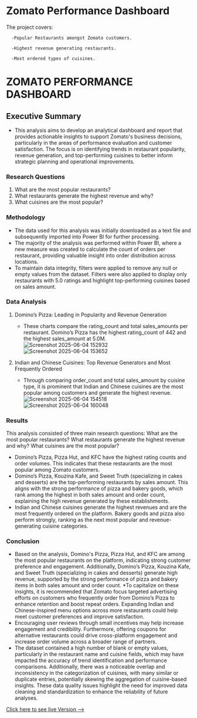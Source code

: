 # Zomato Performance Dashboard									

  The project covers:
    
      -Popular Restaurants amongst Zomato customers.
      
      -Highest revenue generating restaurants.
      
      -Most ordered types of cuisines.

# ZOMATO PERFORMANCE DASHBOARD

## Executive Summary
* This analysis aims to develop an analytical dashboard and report that provides actionable insights to support Zomato's business decisions, particularly in the areas of performance evaluation and customer satisfaction. The focus is on identifying trends in restaurant popularity, revenue generation, and top-performing cuisines to better inform strategic planning and operational improvements. 

### Research Questions

1. What are the most popular restaurants?
2. What restaurants generate the highest revenue and why?
3. What cuisines are the most popular?

### Methodology
* The data used for this analysis was initially downloaded as a text file and subsequently imported into Power BI for further processing.
* The majority of the analysis was performed within Power BI, where a new measure was created to calculate the count of orders per restaurant, providing valuable insight into order distribution across locations. 
* To maintain data integrity, filters were applied to remove any null or empty values from the dataset. Filters were also applied to display only restaurants with 5.0 ratings and highlight top-performing cuisines based on sales amount.

### Data Analysis
1. Domino’s Pizza: Leading in Popularity and Revenue Generation
    * These charts compare the rating_count and total sales_amounts per restaurant. Domino’s Pizza has the highest rating_count of  442 and the highest sales_amount at 5.0M.
![Screenshot 2025-06-04 152932](https://github.com/user-attachments/assets/d7a8106d-0761-4522-9131-32b9d9a4b5b3)
![Screenshot 2025-06-04 153652](https://github.com/user-attachments/assets/0bf9d86a-0fc1-4148-b3e7-48d52ceb0ef0)

2. Indian and Chinese Cuisines: Top Revenue Generators and Most Frequently Ordered
    * Through comparing order_count and total sales_amount by cuisine type, it is prominent that Indian and Chinese cuisines are the most popular among customers and generate the highest revenue.
![Screenshot 2025-06-04 154518](https://github.com/user-attachments/assets/238bcc88-727d-4d57-aefc-682e477f7f49)
![Screenshot 2025-06-04 160048](https://github.com/user-attachments/assets/59238282-045d-4836-a507-e57b4dd4dac3)

### Results
This analysis consisted of three main research questions: What are the most popular restaurants? What restaurants generate the highest revenue and why? What cuisines are the most popular?
  * Domino’s Pizza, Pizza Hut, and KFC have the highest rating counts and order volumes. This indicates that these restaurants are the most popular among Zomato customers. 
  * Domino’s Pizza, Kouzina Kafe, and Sweet Truth (specializing in cakes and desserts) are the top-performing restaurants by sales amount. This aligns with the strong performance of pizza and bakery goods, which rank among the highest in both sales amount and order count, explaining the high revenue generated by these establishments.
  * Indian and Chinese cuisines generate the highest revenues and are the most frequently ordered on the platform. Bakery goods and pizza also perform strongly, ranking as the next most popular and revenue-generating cuisine categories.

### Conclusion
* Based on the analysis, Domino's Pizza, Pizza Hut, and KFC are among the most popular restaurants on the platform, indicating strong customer preference and engagement. Additionally, Domino’s Pizza, Kouzina Kafe, and Sweet Truth (specializing in cakes and desserts) generate high revenue, supported by the strong performance of pizza and bakery items in both sales amount and order count.
*To capitalize on these insights, it is recommended that Zomato focus targeted advertising efforts on customers who frequently order from Domino’s Pizza to enhance retention and boost repeat orders. Expanding Indian and Chinese-inspired menu options across more restaurants could help meet customer preferences and improve satisfaction. 
* Encouraging user reviews through small incentives may help increase engagement and credibility. Furthermore, offering coupons for alternative restaurants could drive cross-platform engagement and increase order volume across a broader range of partners.
* The dataset contained a high number of blank or empty values, particularly in the restaurant name and cuisine fields, which may have impacted the accuracy of trend identification and performance comparisons. Additionally, there was a noticeable overlap and inconsistency in the categorization of cuisines, with many similar or duplicate entries, potentially skewing the aggregation of cuisine-based insights. These data quality issues highlight the need for improved data cleaning and standardization to enhance the reliability of future analyses.

[Click here to see live Version --> ](https://mpickar-my.sharepoint.com/:u:/g/personal/mackpickar_mpickar_onmicrosoft_com/EZanegRwB_dMiGjHCOhsKdUBIyv9CWqZ50kGEglfkT-EhQ?e=Yo2hqp)

